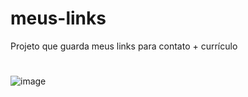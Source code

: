 # meus-links
 Projeto que guarda meus links para contato + currículo
#
![image](https://user-images.githubusercontent.com/100864919/187801731-65373272-c9f6-489b-80a9-b5222eca6948.png)
